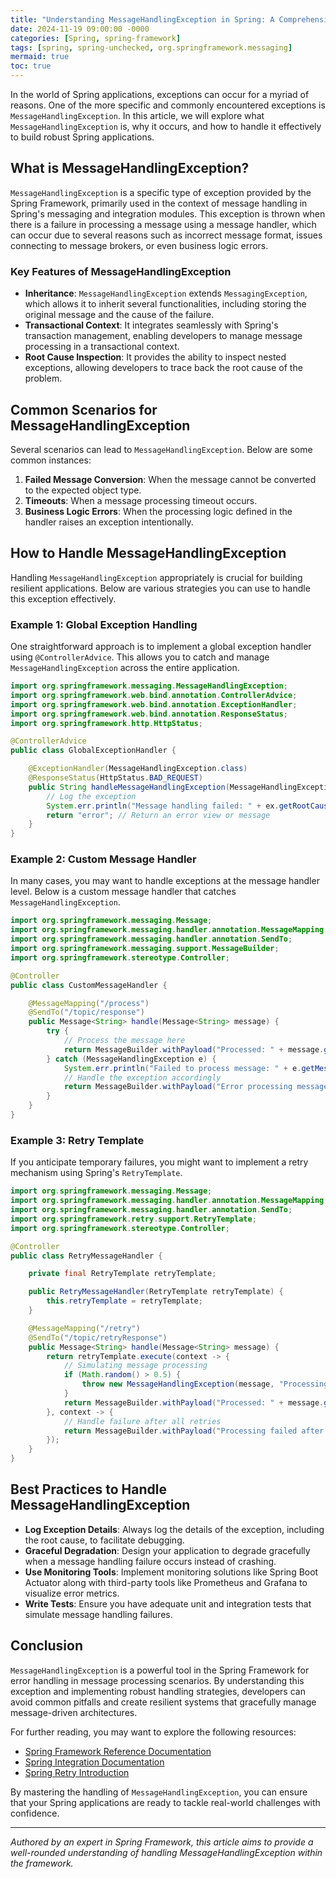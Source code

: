 ```yaml
---
title: "Understanding MessageHandlingException in Spring: A Comprehensive Guide"
date: 2024-11-19 09:00:00 -0000
categories: [Spring, spring-framework]
tags: [spring, spring-unchecked, org.springframework.messaging]
mermaid: true
toc: true
---
```



In the world of Spring applications, exceptions can occur for a myriad of reasons. One of the more specific and commonly encountered exceptions is `MessageHandlingException`. In this article, we will explore what `MessageHandlingException` is, why it occurs, and how to handle it effectively to build robust Spring applications.

## What is MessageHandlingException?

`MessageHandlingException` is a specific type of exception provided by the Spring Framework, primarily used in the context of message handling in Spring's messaging and integration modules. This exception is thrown when there is a failure in processing a message using a message handler, which can occur due to several reasons such as incorrect message format, issues connecting to message brokers, or even business logic errors.

### Key Features of MessageHandlingException

- **Inheritance**: `MessageHandlingException` extends `MessagingException`, which allows it to inherit several functionalities, including storing the original message and the cause of the failure.
- **Transactional Context**: It integrates seamlessly with Spring's transaction management, enabling developers to manage message processing in a transactional context.
- **Root Cause Inspection**: It provides the ability to inspect nested exceptions, allowing developers to trace back the root cause of the problem.

## Common Scenarios for MessageHandlingException

Several scenarios can lead to `MessageHandlingException`. Below are some common instances:

1. **Failed Message Conversion**: When the message cannot be converted to the expected object type.
2. **Timeouts**: When a message processing timeout occurs.
3. **Business Logic Errors**: When the processing logic defined in the handler raises an exception intentionally.

## How to Handle MessageHandlingException

Handling `MessageHandlingException` appropriately is crucial for building resilient applications. Below are various strategies you can use to handle this exception effectively.

### Example 1: Global Exception Handling

One straightforward approach is to implement a global exception handler using `@ControllerAdvice`. This allows you to catch and manage `MessageHandlingException` across the entire application.

```java
import org.springframework.messaging.MessageHandlingException;
import org.springframework.web.bind.annotation.ControllerAdvice;
import org.springframework.web.bind.annotation.ExceptionHandler;
import org.springframework.web.bind.annotation.ResponseStatus;
import org.springframework.http.HttpStatus;

@ControllerAdvice
public class GlobalExceptionHandler {

    @ExceptionHandler(MessageHandlingException.class)
    @ResponseStatus(HttpStatus.BAD_REQUEST)
    public String handleMessageHandlingException(MessageHandlingException ex) {
        // Log the exception
        System.err.println("Message handling failed: " + ex.getRootCause().getMessage());
        return "error"; // Return an error view or message
    }
}
```

### Example 2: Custom Message Handler

In many cases, you may want to handle exceptions at the message handler level. Below is a custom message handler that catches `MessageHandlingException`.

```java
import org.springframework.messaging.Message;
import org.springframework.messaging.handler.annotation.MessageMapping;
import org.springframework.messaging.handler.annotation.SendTo;
import org.springframework.messaging.support.MessageBuilder;
import org.springframework.stereotype.Controller;

@Controller
public class CustomMessageHandler {

    @MessageMapping("/process")
    @SendTo("/topic/response")
    public Message<String> handle(Message<String> message) {
        try {
            // Process the message here
            return MessageBuilder.withPayload("Processed: " + message.getPayload()).build();
        } catch (MessageHandlingException e) {
            System.err.println("Failed to process message: " + e.getMessage());
            // Handle the exception accordingly
            return MessageBuilder.withPayload("Error processing message").build();
        }
    }
}
```

### Example 3: Retry Template

If you anticipate temporary failures, you might want to implement a retry mechanism using Spring's `RetryTemplate`.

```java
import org.springframework.messaging.Message;
import org.springframework.messaging.handler.annotation.MessageMapping;
import org.springframework.messaging.handler.annotation.SendTo;
import org.springframework.retry.support.RetryTemplate;
import org.springframework.stereotype.Controller;

@Controller
public class RetryMessageHandler {

    private final RetryTemplate retryTemplate;

    public RetryMessageHandler(RetryTemplate retryTemplate) {
        this.retryTemplate = retryTemplate;
    }

    @MessageMapping("/retry")
    @SendTo("/topic/retryResponse")
    public Message<String> handle(Message<String> message) {
        return retryTemplate.execute(context -> {
            // Simulating message processing
            if (Math.random() > 0.5) {
                throw new MessageHandlingException(message, "Processing failed.");
            }
            return MessageBuilder.withPayload("Processed: " + message.getPayload()).build();
        }, context -> {
            // Handle failure after all retries
            return MessageBuilder.withPayload("Processing failed after retries").build();
        });
    }
}
```

## Best Practices to Handle MessageHandlingException

- **Log Exception Details**: Always log the details of the exception, including the root cause, to facilitate debugging.
- **Graceful Degradation**: Design your application to degrade gracefully when a message handling failure occurs instead of crashing.
- **Use Monitoring Tools**: Implement monitoring solutions like Spring Boot Actuator along with third-party tools like Prometheus and Grafana to visualize error metrics.
- **Write Tests**: Ensure you have adequate unit and integration tests that simulate message handling failures.

## Conclusion

`MessageHandlingException` is a powerful tool in the Spring Framework for error handling in message processing scenarios. By understanding this exception and implementing robust handling strategies, developers can avoid common pitfalls and create resilient systems that gracefully manage message-driven architectures.

For further reading, you may want to explore the following resources:
- [Spring Framework Reference Documentation](https://docs.spring.io/spring-framework/docs/current/reference/html/)
- [Spring Integration Documentation](https://docs.spring.io/spring-integration/docs/current/reference/html/)
- [Spring Retry Introduction](https://docs.spring.io/spring-retry/docs/current/reference/html/)

By mastering the handling of `MessageHandlingException`, you can ensure that your Spring applications are ready to tackle real-world challenges with confidence.

---
*Authored by an expert in Spring Framework, this article aims to provide a well-rounded understanding of handling MessageHandlingException within the framework.*